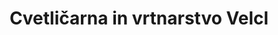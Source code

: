 ---
title: "Cvetličarna in vrtnarstvo Velcl"
url: /apace/cvetlicarna-in-vrtnarstvo-velcl/
shop: Blumen
---